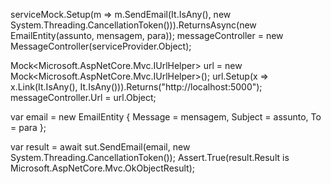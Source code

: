
serviceMock.Setup(m => m.SendEmail(It.IsAny<EmailEntity>(), new System.Threading.CancellationToken())).ReturnsAsync(new EmailEntity(assunto, mensagem, para));
messageController = new MessageController(serviceProvider.Object);

Mock<Microsoft.AspNetCore.Mvc.IUrlHelper> url = new Mock<Microsoft.AspNetCore.Mvc.IUrlHelper>();
url.Setup(x => x.Link(It.IsAny<string>(), It.IsAny<object>())).Returns("http://localhost:5000");
messageController.Url = url.Object;

var email = new EmailEntity
{
Message = mensagem,
Subject = assunto,
To = para
};

var result = await sut.SendEmail(email, new System.Threading.CancellationToken());
Assert.True(result.Result is Microsoft.AspNetCore.Mvc.OkObjectResult);